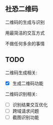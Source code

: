 ## 社恐二维码

二维码的生成与识别

用最简洁的交互方式

不做任何多余的事情

## TODO

二维码生成相关:

- [x] 生成二维码功能

二维码识别相关:

- [ ] 识别结果交互优化
- [ ] 跨域请求问题
- [ ] 截图识别功能